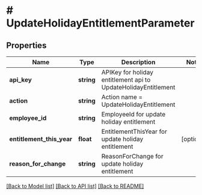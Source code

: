 # # UpdateHolidayEntitlementParameter

## Properties

Name | Type | Description | Notes
------------ | ------------- | ------------- | -------------
**api_key** | **string** | APIKey for holiday entitlement api to UpdateHolidayEntitlement |
**action** | **string** | Action name &#x3D; UpdateHolidayEntitlement |
**employee_id** | **string** | EmployeeId for update holiday entitlement |
**entitlement_this_year** | **float** | EntitlementThisYear for update holiday entitlement | [optional]
**reason_for_change** | **string** | ReasonForChange for update holiday entitlement |

[[Back to Model list]](../../README.md#models) [[Back to API list]](../../README.md#endpoints) [[Back to README]](../../README.md)
